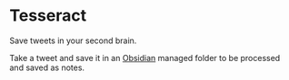 # Tesseract

Save tweets in your second brain.

Take a tweet and save it in an [Obsidian](https://obsidian.md/) managed folder to be processed and
saved as notes.
